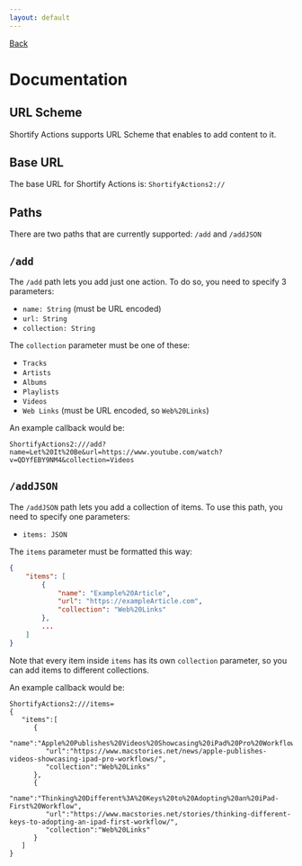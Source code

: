 ```yaml
---
layout: default
---
```


[Back](./)

# Documentation

## URL Scheme
Shortify Actions supports URL Scheme that enables to add content to it. 

## Base URL
The base URL for Shortify Actions is:
`ShortifyActions2://`

## Paths
There are two paths that are currently supported: `/add` and `/addJSON`

## `/add`
The `/add` path lets you add just one action. To do so, you need to specify 3 parameters:
- `name: String` (must be URL encoded)
- `url: String`
- `collection: String`

The `collection` parameter must be one of these:
- `Tracks`
- `Artists`
- `Albums`
- `Playlists`
- `Videos`
- `Web Links` (must be URL encoded, so `Web%20Links`)

An example callback would be:
```
ShortifyActions2:///add?name=Let%20It%20Be&url=https://www.youtube.com/watch?v=QDYfEBY9NM4&collection=Videos
```

## `/addJSON`
The `/addJSON` path lets you add a collection of items. To use this path, you need to specify one parameters: 
- `items: JSON`

The `items` parameter must be formatted this way:
```JSON
{
    "items": [
        {
            "name": "Example%20Article",
            "url": "https://exampleArticle.com",
            "collection": "Web%20Links"
        },
        ...
    ]
}
```

Note that every item inside `items` has its own `collection` parameter, so you can add items to different collections.

An example callback would be:
```
ShortifyActions2:///items=
{  
   "items":[  
      {  
         "name":"Apple%20Publishes%20Videos%20Showcasing%20iPad%20Pro%20Workflows",
         "url":"https://www.macstories.net/news/apple-publishes-videos-showcasing-ipad-pro-workflows/",
         "collection":"Web%20Links"
      },
      {  
         "name":"Thinking%20Different%3A%20Keys%20to%20Adopting%20an%20iPad-First%20Workflow",
         "url":"https://www.macstories.net/stories/thinking-different-keys-to-adopting-an-ipad-first-workflow/",
         "collection":"Web%20Links"
      }
   ]
}
```
